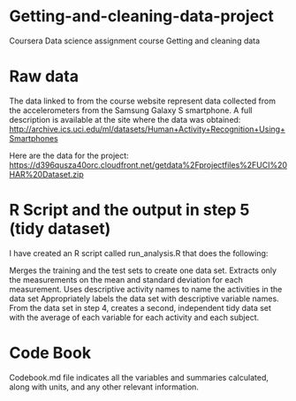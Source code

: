 # Getting-and-cleaning-data-project
Coursera Data science assignment course Getting and cleaning data

# Raw data
The data linked to from the course website represent data collected from the accelerometers from the Samsung Galaxy S smartphone. A full description is available at the site where the data was obtained:
http://archive.ics.uci.edu/ml/datasets/Human+Activity+Recognition+Using+Smartphones

Here are the data for the project:
https://d396qusza40orc.cloudfront.net/getdata%2Fprojectfiles%2FUCI%20HAR%20Dataset.zip

# R Script and the output in step 5 (tidy dataset)
I have created an R script called run_analysis.R that does the following:

Merges the training and the test sets to create one data set.
Extracts only the measurements on the mean and standard deviation for each measurement.
Uses descriptive activity names to name the activities in the data set
Appropriately labels the data set with descriptive variable names.
From the data set in step 4, creates a second, independent tidy data set with the average of each variable for each activity and each subject.

# Code Book
Codebook.md file indicates all the variables and summaries calculated, along with units, and any other relevant information.
